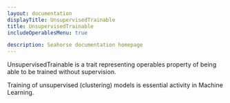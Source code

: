 ```yaml
---
layout: documentation
displayTitle: UnsupervisedTrainable
title: UnsupervisedTrainable
includeOperablesMenu: true

description: Seahorse documentation homepage
---
```


UnsupervisedTrainable is a trait representing operables property of being able to be trained without supervision.

Training of unsupervised (clustering) models is essential activity in Machine Learning.
